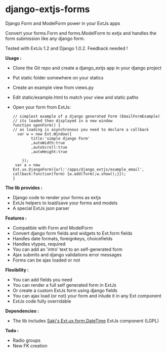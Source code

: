 django-extjs-forms
==================

Django Form and ModelForm power in your ExtJs apps

Convert your forms.Form and forms.ModelForm to extjs and handles the form submission like any django form.

Tested with ExtJs 1.2 and Django 1.0.2. Feedback needed !


**Usage :**
  - Clone the Git repo and create a django_extjs app in your django project
  - Put static folder somewhere on your statics
  - Create an example view from views.py
  - Edit static/example.html to match your view and static paths
  - Open your form from ExtJs:
  
        // simplest example of a django generated Form (EmailFormExample)
        // its loaded then displayed in a new window
        function openForm() {
        // as loading is asynchronous you need to declare a callback
          var w = new Ext.Window({
                title:'simple django Form'
                ,autoWidth:true
                ,autoScroll:true
                ,autoHeight:true
              
            });
         var a = new Ext.ux.DjangoForm({url:'/apps/django_extjs/example_email', callback:function(form) {w.add(form);w.show();}});
        }
             
  
**The lib provides :**

  - Django code to render your forms as extjs
  - ExtJs helpers to load/save your forms and models
  - A special ExtJs json parser

**Features :**

  - Compatible with Form and ModelForm
  - Convert django form fields and widgets to Ext.form fields
  - Handles date formats, foreignkeys, choicefields
  - Handles vtypes, required
  - You can add an 'intro' text to an self-generated form
  - Ajax submits and django validations error messages
  - Forms can be ajax loaded or not

**Flexibility :**

  - You can add fields you need
  - You can render a full self generated form in ExtJs
  - Or create a custom ExtJs form using django fields
  - You can ajax load (or not) your form and inlude it in any Ext component
  - ExtJs code fully overridable

**Dependencies :**

  - The lib includes [Saki's Ext.ux.form.DateTime][1] ExtJs component (LGPL)
  
  
**Todo :** 

  - Radio groups
  - New FK creation

  
  
  
  [1]: http://www.extjs.com/forum/showthread.php?t=22661
 